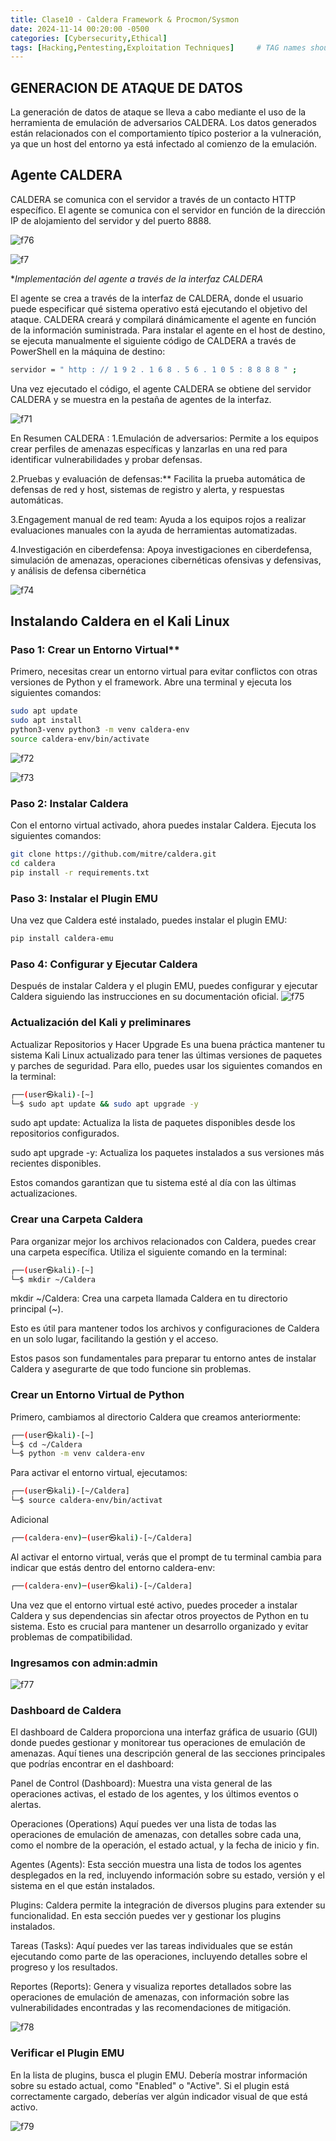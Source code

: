 ```yaml
---
title: Clase10 - Caldera Framework & Procmon/Sysmon
date: 2024-11-14 00:20:00 -0500
categories: [Cybersecurity,Ethical]
tags: [Hacking,Pentesting,Exploitation Techniques]     # TAG names should always be lowercase
---
```


<!-- <hr style="border: none; height: 10px; background-color: #003b00;" />

# <font color="#87CEEB">Examen Parcial.</font>

<hr style="border: none; height: 10px; background-color: #003b00;" /> -->

## GENERACION DE ATAQUE DE DATOS 
La generación de datos de ataque se lleva a cabo mediante el uso de la herramienta de emulación de adversarios CALDERA. Los datos generados están relacionados con el comportamiento típico posterior a la vulneración, ya que un host del entorno ya está infectado al comienzo de la emulación.

## Agente CALDERA
CALDERA se comunica con el servidor a través de un contacto HTTP específico. El agente se comunica con el
servidor en función de la dirección IP de alojamiento del servidor y del puerto 8888.

![f76](/assets/imagen/f76.png)

![f7](/assets/imagen/f7.png)

**Implementación del agente a través de la interfaz CALDERA*

El agente se crea a través de la interfaz de CALDERA, donde el usuario puede
especificar qué sistema operativo está ejecutando el objetivo del ataque. CALDERA
creará y compilará dinámicamente el agente en función de la información
suministrada. Para instalar el agente en el host de destino, se ejecuta manualmente
el siguiente código de CALDERA a través de PowerShell en la máquina de destino:

```bash
servidor = " http : // 1 9 2 . 1 6 8 . 5 6 . 1 0 5 : 8 8 8 8 " ;
```
Una vez ejecutado el código, el agente CALDERA se obtiene del servidor
CALDERA y se muestra en la pestaña de agentes de la interfaz.

![f71](/assets/imagen/f71.png)

En Resumen CALDERA : 
1.Emulación de adversarios: Permite a los equipos crear perfiles de amenazas específicas y lanzarlas en una red para identificar vulnerabilidades y probar defensas.

2.Pruebas y evaluación de defensas:** Facilita la prueba automática de defensas de red y host, sistemas de registro y alerta, y respuestas automáticas.

3.Engagement manual de red team: Ayuda a los equipos rojos a realizar evaluaciones manuales con la ayuda de herramientas automatizadas.

4.Investigación en ciberdefensa: Apoya investigaciones en ciberdefensa, simulación de amenazas, operaciones cibernéticas ofensivas y defensivas, y análisis de defensa cibernética

![f74](/assets/imagen/f74.png)

## Instalando Caldera en el Kali Linux

### Paso 1: Crear un Entorno Virtual**
Primero, necesitas crear un entorno virtual para evitar conflictos con otras versiones de Python y el framework. Abre una terminal y ejecuta los siguientes comandos:

```bash
sudo apt update 
sudo apt install 
python3-venv python3 -m venv caldera-env 
source caldera-env/bin/activate 
```
![f72](/assets/imagen/f72.png)

![f73](/assets/imagen/f73.png)

### Paso 2: Instalar Caldera
Con el entorno virtual activado, ahora puedes instalar Caldera. Ejecuta los siguientes comandos:

```bash
git clone https://github.com/mitre/caldera.git 
cd caldera
pip install -r requirements.txt
```

### Paso 3: Instalar el Plugin EMU
Una vez que Caldera esté instalado, puedes instalar el plugin EMU:

```bash
pip install caldera-emu
```
### Paso 4: Configurar y Ejecutar Caldera
Después de instalar Caldera y el plugin EMU, puedes configurar y ejecutar Caldera siguiendo las instrucciones en su documentación oficial.
![f75](/assets/imagen/f75.png)

### Actualización del Kali y preliminares
Actualizar Repositorios y Hacer Upgrade
Es una buena práctica mantener tu sistema Kali Linux actualizado para tener las últimas versiones de paquetes y parches de seguridad. Para ello, puedes usar los siguientes comandos en la terminal:

```bash
┌──(user㉿kali)-[~]
└─$ sudo apt update && sudo apt upgrade -y
```
sudo apt update: Actualiza la lista de paquetes disponibles desde los repositorios configurados.

sudo apt upgrade -y: Actualiza los paquetes instalados a sus versiones más recientes disponibles.

Estos comandos garantizan que tu sistema esté al día con las últimas actualizaciones.

### Crear una Carpeta Caldera

Para organizar mejor los archivos relacionados con Caldera, puedes crear una carpeta específica. Utiliza el siguiente comando en la terminal:

```bash
┌──(user㉿kali)-[~]
└─$ mkdir ~/Caldera
```
mkdir ~/Caldera: Crea una carpeta llamada Caldera en tu directorio principal (~).

Esto es útil para mantener todos los archivos y configuraciones de Caldera en un solo lugar, facilitando la gestión y el acceso.

Estos pasos son fundamentales para preparar tu entorno antes de instalar Caldera y asegurarte de que todo funcione sin problemas.

### Crear un Entorno Virtual de Python
Primero, cambiamos al directorio Caldera que creamos anteriormente:

```bash
┌──(user㉿kali)-[~]
└─$ cd ~/Caldera
└─$ python -m venv caldera-env
```
Para activar el entorno virtual, ejecutamos:

```bash
┌──(user㉿kali)-[~/Caldera]
└─$ source caldera-env/bin/activat  
```
Adicional 
```bash
┌──(caldera-env)─(user㉿kali)-[~/Caldera]
```
Al activar el entorno virtual, verás que el prompt de tu terminal cambia para indicar que estás dentro del entorno caldera-env:
```bash
┌──(caldera-env)─(user㉿kali)-[~/Caldera]
```
Una vez que el entorno virtual esté activo, puedes proceder a instalar Caldera y sus dependencias sin afectar otros proyectos de Python en tu sistema. Esto es crucial para mantener un desarrollo organizado y evitar problemas de compatibilidad.

### Ingresamos con admin:admin

![f77](/assets/imagen/f77.png)

### Dashboard de Caldera
El dashboard de Caldera proporciona una interfaz gráfica de usuario (GUI) donde puedes gestionar y monitorear tus operaciones de emulación de amenazas. Aquí tienes una descripción general de las secciones principales que podrías encontrar en el dashboard:

Panel de Control (Dashboard): Muestra una vista general de las operaciones activas, el estado de los agentes, y los últimos eventos o alertas.

Operaciones (Operations) Aquí puedes ver una lista de todas las operaciones de emulación de amenazas, con detalles sobre cada una, como el nombre de la operación, el estado actual, y la fecha de inicio y fin.

Agentes (Agents): Esta sección muestra una lista de todos los agentes desplegados en la red, incluyendo información sobre su estado, versión y el sistema en el que están instalados.

Plugins: Caldera permite la integración de diversos plugins para extender su funcionalidad. En esta sección puedes ver y gestionar los plugins instalados.

Tareas (Tasks): Aquí puedes ver las tareas individuales que se están ejecutando como parte de las operaciones, incluyendo detalles sobre el progreso y los resultados.

Reportes (Reports): Genera y visualiza reportes detallados sobre las operaciones de emulación de amenazas, con información sobre las vulnerabilidades encontradas y las recomendaciones de mitigación.

![f78](/assets/imagen/f78.png)

### Verificar el Plugin EMU
En la lista de plugins, busca el plugin EMU. Debería mostrar información sobre su estado actual, como "Enabled" o "Active". Si el plugin está correctamente cargado, deberías ver algún indicador visual de que está activo.

![f79](/assets/imagen/f79.png)



